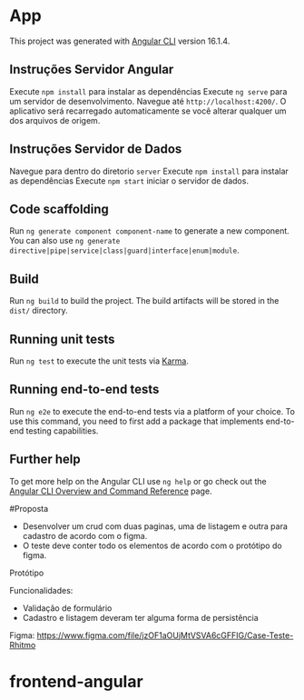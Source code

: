# App

This project was generated with [Angular CLI](https://github.com/angular/angular-cli) version 16.1.4.

## Instruções Servidor Angular 
Execute `npm install` para instalar as dependências
Execute `ng serve` para um servidor de desenvolvimento. Navegue até `http://localhost:4200/`. O aplicativo será recarregado automaticamente se você alterar qualquer um dos arquivos de origem.

## Instruções Servidor de Dados

Navegue para dentro do diretorio `server`
Execute `npm install` para instalar as dependências
Execute `npm start` iniciar o servidor de dados.

## Code scaffolding

Run `ng generate component component-name` to generate a new component. You can also use `ng generate directive|pipe|service|class|guard|interface|enum|module`.

## Build

Run `ng build` to build the project. The build artifacts will be stored in the `dist/` directory.

## Running unit tests

Run `ng test` to execute the unit tests via [Karma](https://karma-runner.github.io).

## Running end-to-end tests

Run `ng e2e` to execute the end-to-end tests via a platform of your choice. To use this command, you need to first add a package that implements end-to-end testing capabilities.

## Further help

To get more help on the Angular CLI use `ng help` or go check out the [Angular CLI Overview and Command Reference](https://angular.io/cli) page.

#Proposta
- Desenvolver um crud com duas paginas, uma de listagem e outra para cadastro de acordo com o figma.
- O teste deve conter todo os elementos de acordo com o protótipo do figma.

Protótipo

Funcionalidades:
 - Validação de formulário
 - Cadastro e listagem deveram ter alguma forma de persistência

Figma: https://www.figma.com/file/jzOF1aOUjMtVSVA6cGFFIG/Case-Teste-Rhitmo

# frontend-angular
